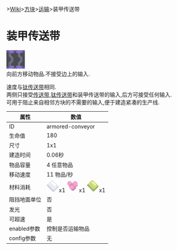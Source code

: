 \>[Wiki](../../../zhcn.md)>[方块](../../blocks.md)>[运输](../distribution.md)>装甲传送带
# 装甲传送带
![装甲传送带](../../../images/block-armored-conveyor-xlarge.png)  
向前方移动物品.不接受边上的输入.

速度与[钛传送带](titanium_conveyor.md)相同.  
两侧只接受[传送带](conveyor.md),[钛传送带](titanium_conveyor.md)和装甲传送带的输入,后方可接受任何输入.  
可用于阻止来自相邻方块的不需要的输入,便于建造紧凑的生产线.

| 属性 | 数值 |  
| ---- | ---- |  
|ID|armored-conveyor|
|生命值|180|  
|尺寸|1x1|
|建造时间|0.06秒|
|物品容量|4 任意物品|
|移动速度|11 物品/秒|
| 材料消耗 | ![钢化玻璃](../../../images/item-metaglass.png)x1 ![钍](../../../images/item-thorium.png)x1 ![塑钢](../../../images/item-plastanium.png)x1 |
|阻挡地面单位|否|
|发光|否|
|可超速|是|
|enabled参数|控制是否运输物品|  
|config参数|无|
